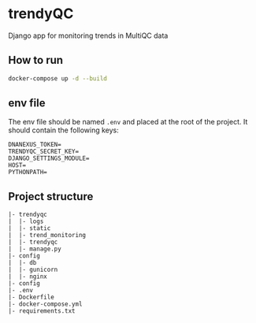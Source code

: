 # trendyQC
Django app for monitoring trends in MultiQC data

## How to run

```bash
docker-compose up -d --build
```

## env file

The env file should be named `.env` and placed at the root of the project. It should contain the following keys:

```
DNANEXUS_TOKEN=
TRENDYQC_SECRET_KEY=
DJANGO_SETTINGS_MODULE=
HOST=
PYTHONPATH=
```

## Project structure

```
|- trendyqc
|  |- logs
|  |- static
|  |- trend_monitoring
|  |- trendyqc
|  |- manage.py
|- config
|  |- db
|  |- gunicorn
|  |- nginx
|- config
|- .env
|- Dockerfile
|- docker-compose.yml
|- requirements.txt
```
